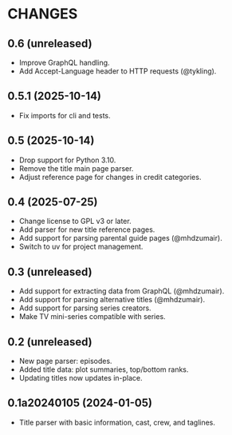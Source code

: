 # CHANGES

## 0.6 (unreleased)

- Improve GraphQL handling.
- Add Accept-Language header to HTTP requests (@tykling).

## 0.5.1 (2025-10-14)

- Fix imports for cli and tests.

## 0.5 (2025-10-14)

- Drop support for Python 3.10.
- Remove the title main page parser.
- Adjust reference page for changes in credit categories.

## 0.4 (2025-07-25)

- Change license to GPL v3 or later.
- Add parser for new title reference pages.
- Add support for parsing parental guide pages (@mhdzumair).
- Switch to uv for project management.

## 0.3 (unreleased)

- Add support for extracting data from GraphQL (@mhdzumair).
- Add support for parsing alternative titles (@mhdzumair).
- Add support for parsing series creators.
- Make TV mini-series compatible with series.

## 0.2 (unreleased)

- New page parser: episodes.
- Added title data: plot summaries, top/bottom ranks.
- Updating titles now updates in-place.

## 0.1a20240105 (2024-01-05)

- Title parser with basic information, cast, crew, and taglines.
